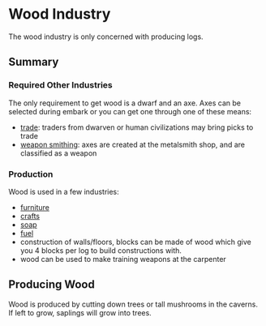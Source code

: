 # Wood Industry

The wood industry is only concerned with producing logs.

## Summary

### Required Other Industries

The only requirement to get wood is a dwarf and an axe. Axes can be selected during embark or you can get one through one of these means:

- [trade](./trade): traders from dwarven or human civilizations may bring picks to trade
- [weapon smithing](./weapon): axes are created at the metalsmith shop, and are classified as a weapon

### Production

Wood is used in a few industries:

- [furniture](./furniture)
- [crafts](./finished-goods)
- [soap](./soap)
- [fuel](./fuel)
- construction of walls/floors, blocks can be made of wood which give you 4 blocks per log to build constructions with.
- wood can be used to make training weapons at the carpenter

## Producing Wood

Wood is produced by cutting down trees or tall mushrooms in the caverns. If left to grow, saplings will grow into trees.
